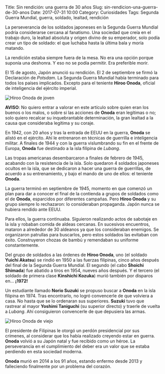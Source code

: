 Title: Sin rendición: una guerra de 30 años
Slug: sin-rendicion-una-guerra-de-30-anos
Date: 2017-07-31 10:00
Category: Curiosidades
Tags: Segunda Guerra Mundial, guerra, soldado, lealtad, rendición



La perseverancia de los soldados japoneses en la Segunda Guerra Mundial podría considerarse cercana al fanatismo. Una sociedad que creía en el trabajo duro, la lealtad absoluta y origen divino de su emperador, solo podía crear un tipo de soldado: el que luchaba hasta la última bala y moría matando.

La rendición estaba siempre fuera de la mesa. No era una opción porque suponía una deshonra. Y eso no se podía permitir. Era preferible morir.

El 15 de agosto, Japón anunció su rendición. El 2 de septiembre se firmó la Declaración de *Potsdam*. La Segunda Guerra Mundial había terminado para todos los países implicados. Excepto para el teniente **Hiroo Onoda**, oficial de inteligencia del ejército imperial.

![Hiroo Onoda de joven]({static}/images/onoda-young.jpg)

**AVISO**: No quiero entrar a valorar en este artículo sobre quien eran los buenos o los malos, o sobre si las acciones de **Onoda** eran legítimas o no; solo quiero recalcar su inquebrantable determinación, la gran lealtad a la causa que consideraba legítima y su coraje.

En 1942, con 20 años y tras la entrada de EEUU en la guerra, **Onoda** se alistó en el ejército. Ahí le entrenaron en técnicas de guerrilla e inteligencia militar. A finales de 1944 y con la guerra vislumbrando su fin en el frente de Europa, **Onoda** fue destinado a la isla filipina de *Lubang*.

Las tropas americanas desembarcaron a finales de febrero de 1945, acabando con la resistencia de la isla. Solo quedaron 4 soldados japoneses ocultos en la isla, que se dedicaron a hacer una guerra de guerrillas, de acuerdo a su entrenamiento, y bajo el mando de uno de ellos: el teniente **Onoda**.

La guerra terminó en septiembre de 1945, momento en que comenzó un plan para dar a conocer el final de la contienda a grupos de soldados como el de **Onoda**, esparcidos por diferentes campañas. Pero **Hiroo Onoda** y su grupo siempre lo rechazaron: lo consideraban propaganda. Japón nunca se hubiera rendido ante EEUU.

Para ellos, la guerra continuaba. Siguieron realizando actos de sabotaje en la isla y robaban comida de aldeas cercanas. En sucesivos encuentros, mataron a alrededor de 30 aldeanos ya que los consideraban enemigos. Se organizaron patrullas para buscarlos, pero estos soldados las evitaban con éxito. Construyeron chozas de bambú y remendaban su uniforme constantemente.

Del grupo de soldados a las órdenes de **Hiroo Onoda**, uno (el soldado **Yuichi Akatsu**) se rindió en 1950 a las fuerzas filipinas, cinco años después del final de la Segunda Guerra Mundial. El segundo (el cabo **Shoichi Shimada**) fue abatido a tiros en 1954, nueves años después. Y el tercero (el soldado de primera clase **Kinshichi Kozuka**) murió también por disparos en... **¡1972!**

Un estudiante llamado **Norio Suzuki** se propuso buscar a **Onoda** en la isla filipina en 1974. Tras encontrarlo, no logró convencerle de que volviera a casa. No hasta que se lo ordenaran sus superiores. **Suzuki** tuvo que rastrear al mayor **Yoshimi Taniguchi** (su superior directo) y traerle de vuelta a *Lubang*. Ahí consiguieron convencerle de que depusiera las armas.

![Hiroo Onoda de viejo]({static}/images/onoda-old.jpg)

El presidente de Filipinas le otorgó un perdón presidencial por sus crímenes, al considerar que los había realizado creyendo estar en guerra. **Onoda** volvió a su Japón natal y fue recibido como un héroe. La perseverancia en el cumplimiento del deber era un valor que se estaba perdiendo en esta sociedad moderna.

**Onoda** murió en 2014 a los 91 años, estando enfermo desde 2013 y falleciendo finalmente por un problema del corazón.

